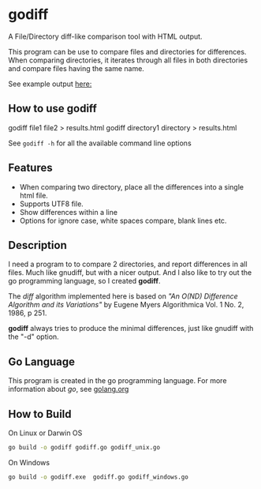 # godiff

A File/Directory diff-like comparison tool with HTML output.

This program can be use to compare files and directories for differences.
When comparing directories, it iterates through all files in both directories
and compare files having the same name.

See example output [here:](http://raw.githack.com/spcau/godiff/master/example.html)

## How to use godiff

 godiff file1 file2 > results.html
 godiff directory1 directory > results.html

See `godiff -h` for all the available command line options

## Features

* When comparing two directory, place all the differences into a single html file.
* Supports UTF8 file.
* Show differences within a line
* Options for ignore case, white spaces compare, blank lines etc.

## Description

I need a program to to compare 2 directories, and report differences in all
files. Much like gnudiff, but with a nicer output. And I also like to try out
the go programming language, so I created __godiff__.

The _diff_ algorithm implemented here is based on
_"An O(ND) Difference Algorithm and its Variations"_
by Eugene Myers Algorithmica Vol. 1 No. 2, 1986, p 251.

__godiff__ always tries to produce the minimal differences,
just like gnudiff with the "-d" option.

## Go Language

This program is created in the go programming language.
For more information about _go_, see [golang.org](http://golang.org)

## How to Build

On Linux or Darwin OS

```bash
go build -o godiff godiff.go godiff_unix.go
```

On Windows

```bash
go build -o godiff.exe  godiff.go godiff_windows.go
```
